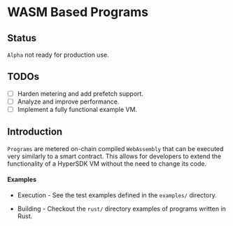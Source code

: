 # WASM Based Programs

## Status
`Alpha` not ready for production use.

## TODOs

- [ ] Harden metering and add prefetch support.
- [ ] Analyze and improve performance.
- [ ] Implement a fully functional example VM.

## Introduction

`Programs` are metered on-chain compiled `WebAssembly` that can be executed
very similarly to a smart contract. This allows for developers to extend the
functionality of a HyperSDK VM without the need to change its code.

#### Examples

- Execution - See the test examples defined in the `examples/` directory.

- Building - Checkout the `rust/` directory examples of programs written in Rust.
